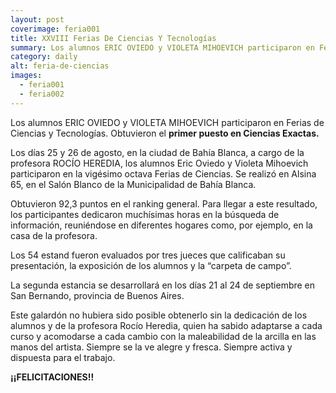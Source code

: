 ```yaml
---
layout: post
coverimage: feria001
title: XXVIII Ferias De Ciencias Y Tecnologías
summary: Los alumnos ERIC OVIEDO y VIOLETA MIHOEVICH participaron en Ferias de Ciencias y Tecnologías. Obtuvieron el primer puesto en Ciencias Exactas.
category: daily
alt: feria-de-ciencias
images:
  - feria001
  - feria002
---
```


Los alumnos ERIC OVIEDO y VIOLETA MIHOEVICH participaron en Ferias de Ciencias y Tecnologías. Obtuvieron el **primer puesto en Ciencias Exactas.**

Los días 25 y 26 de agosto, en la ciudad de Bahía Blanca, a cargo de la profesora ROCÍO HEREDIA, los alumnos Eric Oviedo y Violeta Mihoevich participaron en la vigésimo octava Ferias de Ciencias. Se realizó en Alsina 65, en el Salón Blanco de la Municipalidad de Bahía Blanca.

Obtuvieron 92,3 puntos en el ranking general. Para llegar a este resultado, los participantes dedicaron muchísimas horas en la búsqueda de información, reuniéndose en diferentes hogares como, por ejemplo, en la casa de la profesora.

Los 54 estand fueron evaluados por tres jueces que calificaban su presentación, la exposición de los alumnos y la “carpeta de campo”.

La segunda estancia se desarrollará en los días 21 al 24 de septiembre en San Bernando, provincia de Buenos Aires.

Este galardón no hubiera sido posible obtenerlo sin la dedicación de los alumnos y de la profesora Rocío Heredia, quien ha sabido adaptarse a cada curso y acomodarse a cada cambio con la maleabilidad de la arcilla en las manos del artista. Siempre se la ve alegre y fresca. Siempre activa y dispuesta para el trabajo.

**¡¡FELICITACIONES!!**
